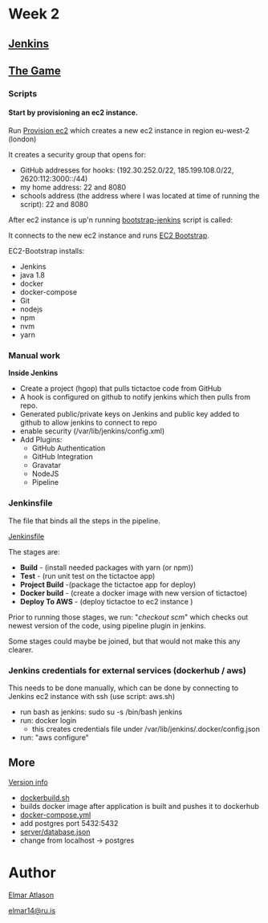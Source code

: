 # Week 2

## [Jenkins](http://ec2-35-177-96-250.eu-west-2.compute.amazonaws.com:8080)
## [The Game](http://ec2-54-76-136-201.eu-west-1.compute.amazonaws.com:8080)

### Scripts
#### Start by provisioning an ec2 instance.

Run [Provision ec2](provision_aws.sh) which creates a new ec2 instance in region eu-west-2 (london)

It creates a security group that opens for:
- GitHub addresses for hooks: (192.30.252.0/22, 185.199.108.0/22, 2620:112:3000::/44)
- my home address: 22 and 8080
- schools address (the address where I was located at time of running the script): 22 and 8080

After ec2 instance is up'n running [bootstrap-jenkins](bootstrap-jenkins.sh) script is called:

It connects to the new ec2 instance and runs [EC2 Bootstrap](ec2-bootstrap-jenkins.sh).

EC2-Bootstrap installs:
- Jenkins
- java 1.8
- docker
- docker-compose
- Git
- nodejs
- npm
- nvm
- yarn

### Manual work
__Inside Jenkins__
- Create a project (hgop) that pulls tictactoe code from GitHub
 - A hook is configured on github to notify jenkins which then pulls from repo.
 - Generated public/private keys on Jenkins and public key added to github to allow jenkins to connect to repo
 - enable security (/var/lib/jenkins/config.xml)
- Add Plugins:
  - GitHub Authentication
  - GitHub Integration
  - Gravatar
  - NodeJS
  - Pipeline

### Jenkinsfile
The file that binds all the steps in the pipeline.

[Jenkinsfile]()

 The stages are:
- __Build__ - (install needed packages with yarn (or npm))
- __Test__ - (run unit test on the tictactoe app)
- __Project Build__ -(package the tictactoe app for deploy)
- __Docker build__ - (create a docker image with new version of tictactoe)
- __Deploy To AWS__ - (deploy tictactoe to ec2 instance )

Prior to running those stages, we run: "_checkout scm_" which checks out newest version of the code, using pipeline plugin in jenkins.

Some stages could maybe be joined, but that would not make this any clearer.

### Jenkins credentials for external services (dockerhub / aws)

This needs to be done manually, which can be done by connecting to Jenkins ec2 instance with ssh (use script: aws.sh)
- run bash as jenkins: sudo su -s /bin/bash jenkins
 - run: docker login
   - this creates credentials file under /var/lib/jenkins/.docker/config.json
- run: "aws configure"

## More
[Version info](http://ec2-54-76-136-201.eu-west-1.compute.amazonaws.com:8080/version.html)

- [dockerbuild.sh]()
 - builds docker image after application is built and pushes it to dockerhub
- [docker-compose.yml](provisioning/docker-compose.yml)
 - add postgres port 5432:5432
- [server/database.json](database.json)
 - change from localhost -> postgres

# Author
[Elmar Atlason](mailto:elmar.atlason@gmail.com)

elmar14@ru.is
